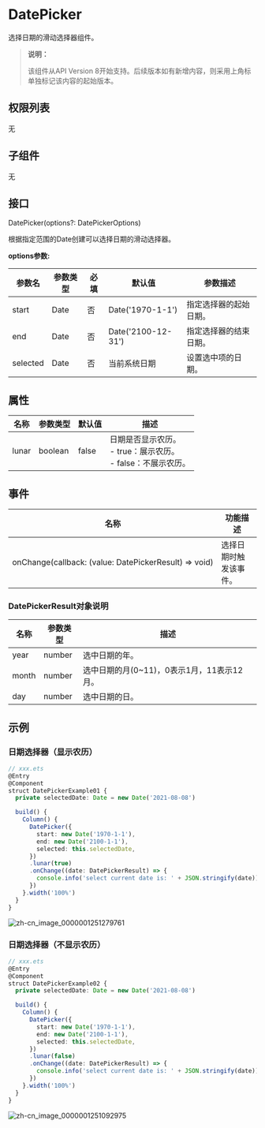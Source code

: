 # DatePicker

选择日期的滑动选择器组件。

>  **说明：**
>
>  该组件从API Version 8开始支持。后续版本如有新增内容，则采用上角标单独标记该内容的起始版本。

## 权限列表

无

## 子组件

无

## 接口

DatePicker(options?: DatePickerOptions)

根据指定范围的Date创建可以选择日期的滑动选择器。

**options参数:**

| 参数名      | 参数类型 | 必填   | 默认值                | 参数描述        |
| -------- | ---- | ---- | ------------------ | ----------- |
| start    | Date | 否    | Date('1970-1-1')   | 指定选择器的起始日期。 |
| end      | Date | 否    | Date('2100-12-31') | 指定选择器的结束日期。 |
| selected | Date | 否    | 当前系统日期             | 设置选中项的日期。   |

## 属性

| 名称    | 参数类型    | 默认值   | 描述                                       |
| ----- | ------- | ----- | ---------------------------------------- |
| lunar | boolean | false | 日期是否显示农历。<br/>-&nbsp;true：展示农历。<br/>-&nbsp;false：不展示农历。 |

## 事件

| 名称                                       | 功能描述        |
| ---------------------------------------- | ----------- |
| onChange(callback:&nbsp;(value:&nbsp;DatePickerResult)&nbsp;=&gt;&nbsp;void) | 选择日期时触发该事件。 |

### DatePickerResult对象说明
| 名称    | 参数类型   | 描述                          |
| ----- | ------ | --------------------------- |
| year  | number | 选中日期的年。                     |
| month | number | 选中日期的月(0~11)，0表示1月，11表示12月。 |
| day   | number | 选中日期的日。                     |


## 示例


### 日期选择器（显示农历）

```ts
// xxx.ets
@Entry
@Component
struct DatePickerExample01 {
  private selectedDate: Date = new Date('2021-08-08')

  build() {
    Column() {
      DatePicker({
        start: new Date('1970-1-1'),
        end: new Date('2100-1-1'),
        selected: this.selectedDate,
      })
      .lunar(true)
      .onChange((date: DatePickerResult) => {
        console.info('select current date is: ' + JSON.stringify(date))
      })
    }.width('100%')
  }
}
```

![zh-cn_image_0000001251279761](figures/zh-cn_image_0000001251279761.gif)


### 日期选择器（不显示农历）

```ts
// xxx.ets
@Entry
@Component
struct DatePickerExample02 {
  private selectedDate: Date = new Date('2021-08-08')

  build() {
    Column() {
      DatePicker({
        start: new Date('1970-1-1'),
        end: new Date('2100-1-1'),
        selected: this.selectedDate,
      })
      .lunar(false)
      .onChange((date: DatePickerResult) => {
        console.info('select current date is: ' + JSON.stringify(date))
      })
    }.width('100%')
  }
}
```

![zh-cn_image_0000001251092975](figures/zh-cn_image_0000001251092975.gif)

